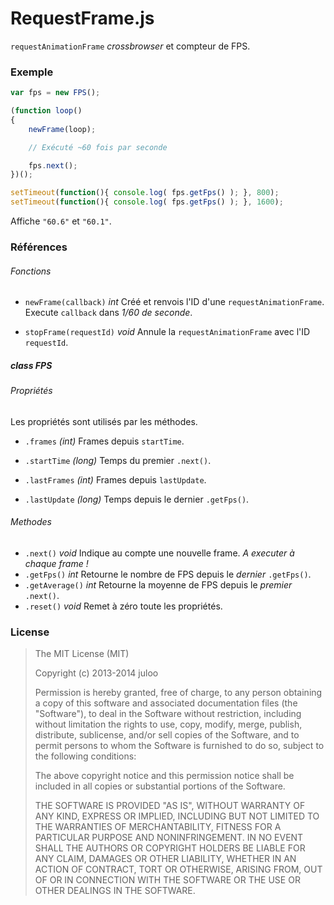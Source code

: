 # RequestFrame.js

`requestAnimationFrame` _crossbrowser_ et compteur de FPS.

### Exemple

```js
var fps = new FPS();

(function loop()
{
    newFrame(loop);

    // Exécuté ~60 fois par seconde

    fps.next();
})();

setTimeout(function(){ console.log( fps.getFps() ); }, 800);
setTimeout(function(){ console.log( fps.getFps() ); }, 1600);
```

Affiche `"60.6"` et `"60.1"`.

### Références

###### Fonctions

* `newFrame(callback)` _int_ Créé et renvois l'ID d'une `requestAnimationFrame`. Execute `callback` dans _1/60 de seconde_.

* `stopFrame(requestId)` _void_ Annule la `requestAnimationFrame` avec l'ID `requestId`.

##### class FPS

###### Propriétés

Les propriétés sont utilisés par les méthodes.

* `.frames` _(int)_ Frames depuis `startTime`.
* `.startTime` _(long)_ Temps du premier `.next()`.

* `.lastFrames` _(int)_ Frames depuis `lastUpdate`.
* `.lastUpdate` _(long)_ Temps depuis le dernier `.getFps()`.

###### Methodes

* `.next()` _void_ Indique au compte une nouvelle frame. _A executer à chaque frame !_
* `.getFps()` _int_ Retourne le nombre de FPS depuis le _dernier_ `.getFps()`.
* `.getAverage()` _int_ Retourne la moyenne de FPS depuis le _premier_ `.next()`.
* `.reset()` _void_ Remet à zéro toute les propriétés.

### License

> The MIT License (MIT)
> 
> Copyright (c) 2013-2014 juloo
> 
> Permission is hereby granted, free of charge, to any person obtaining a copy of
> this software and associated documentation files (the "Software"), to deal in
> the Software without restriction, including without limitation the rights to
> use, copy, modify, merge, publish, distribute, sublicense, and/or sell copies of
> the Software, and to permit persons to whom the Software is furnished to do so,
> subject to the following conditions:
> 
> The above copyright notice and this permission notice shall be included in all
> copies or substantial portions of the Software.
> 
> THE SOFTWARE IS PROVIDED "AS IS", WITHOUT WARRANTY OF ANY KIND, EXPRESS OR
> IMPLIED, INCLUDING BUT NOT LIMITED TO THE WARRANTIES OF MERCHANTABILITY, FITNESS
> FOR A PARTICULAR PURPOSE AND NONINFRINGEMENT. IN NO EVENT SHALL THE AUTHORS OR
> COPYRIGHT HOLDERS BE LIABLE FOR ANY CLAIM, DAMAGES OR OTHER LIABILITY, WHETHER
> IN AN ACTION OF CONTRACT, TORT OR OTHERWISE, ARISING FROM, OUT OF OR IN
> CONNECTION WITH THE SOFTWARE OR THE USE OR OTHER DEALINGS IN THE SOFTWARE.
